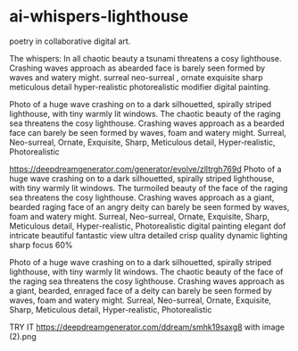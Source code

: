 # ai-whispers-lighthouse
poetry in collaborative digital art.

The whispers:
In all chaotic beauty a tsunami threatens a cosy lighthouse.
Crashing waves approach as abearded face is barely seen formed by waves and watery might.
surreal neo-surreal , ornate exquisite sharp meticulous detail hyper-realistic photorealistic
modifier digital painting.

Photo of a huge wave crashing on to a dark silhouetted, spirally striped lighthouse, with tiny warmly lit windows. The chaotic beauty of the raging sea threatens the cosy lighthouse.
Crashing waves approach as a bearded face can barely be seen formed by waves, foam and watery might.
Surreal, Neo-surreal, Ornate, Exquisite, Sharp, Meticulous detail, Hyper-realistic, Photorealistic


https://deepdreamgenerator.com/generator/evolve/zlltrgh769d
Photo of a huge wave crashing on to a dark silhouetted, spirally striped lighthouse, with tiny warmly lit windows. 
The turmoiled beauty of the face of the raging sea threatens the cosy lighthouse.
Crashing waves approach as a giant, bearded raging face of an angry deity can barely be seen formed by waves, foam and watery might.
Surreal, Neo-surreal, Ornate, Exquisite, Sharp, Meticulous detail, Hyper-realistic, Photorealistic
digital painting elegant dof intricate beautiful fantastic view ultra detailed crisp quality dynamic lighting sharp focus
60%

Photo of a huge wave crashing on to a dark silhouetted, spirally striped lighthouse, with tiny warmly lit windows. 
The chaotic beauty of the face of the raging sea threatens the cosy lighthouse.
Crashing waves approach as a giant, bearded, enraged face of a deity can barely be seen formed by waves, foam and watery might.
Surreal, Neo-surreal, Ornate, Exquisite, Sharp, Meticulous detail, Hyper-realistic, Photorealistic



TRY IT
https://deepdreamgenerator.com/ddream/smhk19saxg8
with
image (2).png

